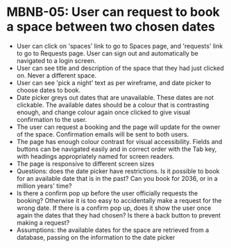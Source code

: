 # MBNB-05: User can request to book a space between two chosen dates
- User can click on 'spaces' link to go to Spaces page, and 'requests' link to go to Requests page. User can sign out and automatically be navigated to a login screen.
- User can see title and description of the space that they had just clicked on. Never a different space.
- User can see 'pick a night' text as per wireframe, and date picker to choose dates to book.
- Date picker greys out dates that are unavailable. These dates are not clickable. The available dates should be a colour that is contrasting enough, and change colour again once clicked to give visual confirmation to the user.
- The user can request a booking and the page will update for the owner of the space. Confirmation emails will be sent to both users.
- The page has enough colour contrast for visual accessibility. Fields and buttons can be navigated easily and in correct order with the Tab key, with headings appropriately named for screen readers.
- The page is responsive to different screen sizes
- Questions: does the date picker have restrictions. Is it possible to book for an available date that is in the past? Can you book for 2036, or in a million years' time?
- Is there a confirm pop up before the user officially requests the booking? Otherwise it is too easy to accidentally make a request for the wrong date. If there is a confirm pop up, does it show the user once again the dates that they had chosen? Is there a back button to prevent making a request?
- Assumptions: the available dates for the space are retrieved from a database, passing on the information to the date picker